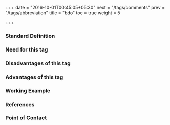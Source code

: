 +++
date = "2016-10-01T00:45:05+05:30"
next = "/tags/comments"
prev = "/tags/abbreviation"
title = "bdo"
toc = true
weight = 5

+++

<h3>Standard Definition</h3>

<h3>Need for this tag</h3>

<h3>Disadvantages of this tag</h3>

<h3>Advantages of this tag</h3>

<h3>Working Example</h3>

<h3>References</h3>

<h3>Point of Contact</h3>
